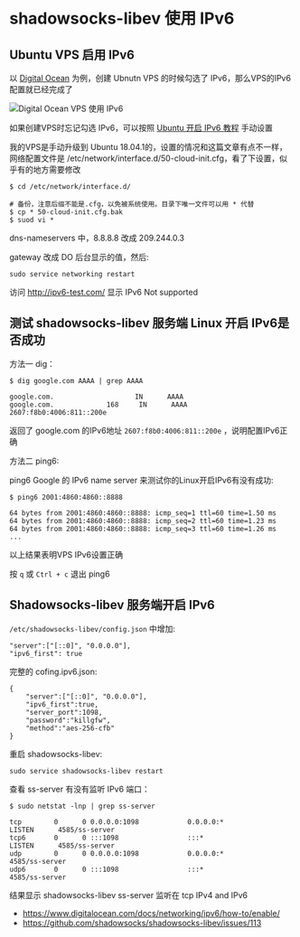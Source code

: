 shadowsocks-libev 使用 IPv6
=====================

Ubuntu VPS 启用 IPv6
-------------------

以 [Digital Ocean](https://m.do.co/c/89497bd485e0) 为例，创建 Ubnutn VPS 的时候勾选了 IPv6，那么VPS的IPv6配置就已经完成了

![Digital Ocean VPS 使用 IPv6](images/3.9.select-addtional-options.png)

如果创建VPS时忘记勾选 IPv6，可以按照 [Ubuntu 开启 IPv6 教程](https://www.digitalocean.com/docs/networking/ipv6/how-to/enable/) 手动设置

我的VPS是手动升级到 Ubuntu 18.04.1的，设置的情况和这篇文章有点不一样，网络配置文件是 /etc/network/interface.d/50-cloud-init.cfg，看了下设置，似乎有的地方需要修改

    $ cd /etc/network/interface.d/

    # 备份，注意后缀不能是.cfg，以免被系统使用。目录下唯一文件可以用 * 代替
    $ cp * 50-cloud-init.cfg.bak
    $ suod vi *

dns-nameservers 中，8.8.8.8 改成 209.244.0.3

gateway 改成 DO 后台显示的值，然后:

    sudo service networking restart

访问 http://ipv6-test.com/ 显示 IPv6 Not supported


测试 shadowsocks-libev 服务端 Linux 开启 IPv6是否成功
-----------------

方法一 dig：

    $ dig google.com AAAA | grep AAAA

    google.com.                    IN      AAAA
    google.com.             168     IN      AAAA    2607:f8b0:4006:811::200e

返回了 google.com 的IPv6地址 `2607:f8b0:4006:811::200e` ，说明配置IPv6正确

方法二 ping6:

ping6 Google 的 IPv6 name server 来测试你的Linux开启IPv6有没有成功:

    $ ping6 2001:4860:4860::8888

    64 bytes from 2001:4860:4860::8888: icmp_seq=1 ttl=60 time=1.50 ms
    64 bytes from 2001:4860:4860::8888: icmp_seq=2 ttl=60 time=1.23 ms
    64 bytes from 2001:4860:4860::8888: icmp_seq=3 ttl=60 time=1.26 ms
    ...

以上结果表明VPS IPv6设置正确

按 `q` 或 `Ctrl + c` 退出 ping6

Shadowsocks-libev 服务端开启 IPv6
---------------------------

`/etc/shadowsocks-libev/config.json` 中增加:

    "server":["[::0]", "0.0.0.0"],
    "ipv6_first": true

完整的 cofing.ipv6.json:

    {
        "server":["[::0]", "0.0.0.0"],
        "ipv6_first":true,
        "server_port":1098,
        "password":"killgfw",
        "method":"aes-256-cfb"
    }

重启 shadowsocks-libev:

    sudo service shadowsocks-libev restart

查看 ss-server 有没有监听 IPv6 端口：

    $ sudo netstat -lnp | grep ss-server

    tcp        0      0 0.0.0.0:1098            0.0.0.0:*               LISTEN      4585/ss-server
    tcp6       0      0 :::1098                 :::*                    LISTEN      4585/ss-server
    udp        0      0 0.0.0.0:1098            0.0.0.0:*                           4585/ss-server
    udp6       0      0 :::1098                 :::*                                4585/ss-server

结果显示 shadowsocks-libev ss-server 监听在 tcp IPv4 and IPv6


- https://www.digitalocean.com/docs/networking/ipv6/how-to/enable/
- https://github.com/shadowsocks/shadowsocks-libev/issues/113